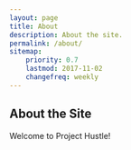 ```yaml
---
layout: page
title: About
description: About the site.
permalink: /about/
sitemap:
    priority: 0.7
    lastmod: 2017-11-02
    changefreq: weekly
---
```


## About the Site

Welcome to Project Hustle! 


